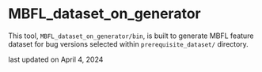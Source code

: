 # MBFL_dataset_on_generator

This tool, ``MBFL_dataset_on_generator/bin``, is built to generate MBFL feature dataset for bug versions selected within ``prerequisite_dataset/`` directory.




last updated on April 4, 2024

